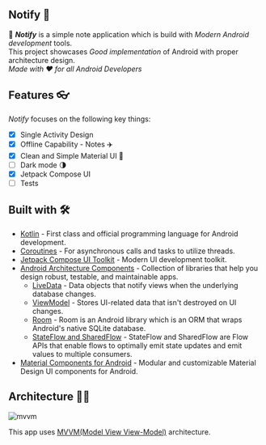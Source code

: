 

## Notify 📱

📝 _**Notify**_ is a simple note application which is build with _Modern Android development_ tools.    
This project showcases _Good implementation_ of Android with proper architecture design.              
_Made with ♥ for all Android Developers_   

## Features  👓

_Notify_ focuses on the following key things:

- [x] Single Activity Design
- [x] Offline Capability - Notes ✈️
- [x] Clean and Simple Material UI 🎨
- [ ] Dark mode 🌗
- [x] Jetpack Compose UI
- [ ] Tests

## Built with 🛠

- [Kotlin](https://kotlinlang.org/) - First class and official programming language for Android development.
- [Coroutines](https://kotlinlang.org/docs/reference/coroutines-overview.html) - For asynchronous calls and tasks to utilize threads.
- [Jetpack Compose UI Toolkit](https://developer.android.com/jetpack/compose) - Modern UI development toolkit.
- [Android Architecture Components](https://developer.android.com/topic/libraries/architecture) - Collection of libraries that help you design robust, testable, and maintainable apps.
  - [LiveData](https://developer.android.com/topic/libraries/architecture/livedata) - Data objects that notify views when the underlying database changes.
  - [ViewModel](https://developer.android.com/topic/libraries/architecture/viewmodel) - Stores UI-related data that isn't destroyed on UI changes.
  - [Room](https://developer.android.com/topic/libraries/architecture/room) - Room is an Android library which is an ORM that wraps Android's native SQLite database.
  - [StateFlow and SharedFlow](https://developer.android.com/kotlin/flow/stateflow-and-sharedflow#:~:text=StateFlow%20is%20a%20state%2Dholder,property%20of%20the%20MutableStateFlow%20class.) - StateFlow and SharedFlow are Flow APIs that enable flows to optimally emit state updates and emit values to multiple consumers.
- [Material Components for Android](https://github.com/material-components/material-components-android) - Modular and customizable Material Design UI components for Android.

## Architecture 👷‍♂️

![mvvm](https://github.com/aritra-tech/Notify/assets/80090908/6adb42b6-c3b9-4134-8213-88d4ac002cf8)

This app uses [MVVM(Model View View-Model)](https://developer.android.com/topic/architecture#recommended-app-arch) architecture.
